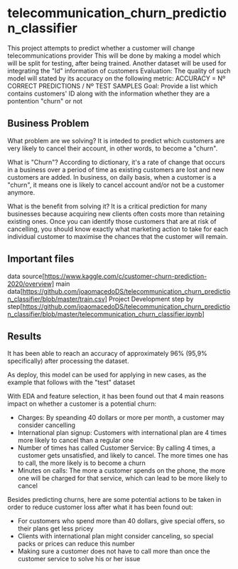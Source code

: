 # telecommunication_churn_prediction_classifier
This project attempts to predict whether a customer will change telecommunications provider
This will be done by making a model which will be split for testing, after being trained.
Another dataset will be used for integrating the "Id" information of customers
Evaluation: The quality of such model will stated by its accuracy on the following metric:
ACCURACY = Nº CORRECT PREDICTIONS / Nº TEST SAMPLES
Goal: Provide a list which contains customers' ID along with the information whether they are a pontention "churn" or not

## Business Problem

What problem are we solving? 
It is inteded to predict which customers are very likely to cancel their account, in other words, to become a "churn".

What is "Churn"? 
According to dictionary, it's a rate of change that occurs in a business over a period of time as existing customers are lost and new customers are added. In business, on daily basis, when a customer is a "churn", it means one is likely to cancel account and/or not be a customer anymore.

What is the benefit from solving it? 
It is a critical prediction for many businesses because acquiring new clients often costs more than retaining existing ones. Once you can identify those customers that are at risk of cancelling, you should know exactly what marketing action to take for each individual customer to maximise the chances that the customer will remain.

## Important files
data source[https://www.kaggle.com/c/customer-churn-prediction-2020/overview]
main data[https://github.com/joaomacedoDS/telecommunication_churn_prediction_classifier/blob/master/train.csv]
Project Development step by step[https://github.com/joaomacedoDS/telecommunication_churn_prediction_classifier/blob/master/telecommunication_churn_classifier.ipynb]

## Results

It has been able to reach an accuracy of approximately 96% (95,9% specifically) after processing the dataset.

As deploy, this model can be used for applying in new cases, as the example that follows with the "test" dataset

With EDA and feature selection, it has been found out that 4 main reasons impact on whether a customer is a potential churn:

- Charges: By speanding 40 dollars or more per month, a customer may consider cancelling
- International plan signup: Customers with international plan are 4 times more likely to cancel than a regular one
- Number of times has called Customer Service: By calling 4 times, a customer gets unsatisfied, and likely to cancel. The more times one has to call, the more likely is to become a churn
- Minutes on calls: The more a customer spends on the phone, the more one will be charged for that service, which can lead to be more likely to cancel


Besides predicting churns, here are some potential actions to be taken in order to reduce customer loss after what it has been found out:

- For customers who spend more than 40 dollars, give special offers, so their plans get less pricey
- Clients with international plan might consider canceling, so special packs or prices can reduce this number
- Making sure a customer does not have to call more than once the customer service to solve his or her issue
